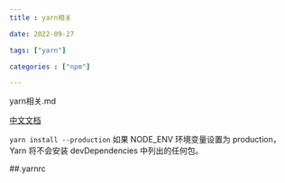 ```yaml
---
title : yarn相关

date: 2022-09-27

tags: ["yarn"]

categories : ["npm"]

---
```


yarn相关.md

<!--more-->

[中文文档](http://yarnpkg.top/Cliinstall.html)

`yarn install --production`
如果 NODE_ENV 环境变量设置为 production，Yarn 将不会安装 devDependencies 中列出的任何包。

##.yarnrc
